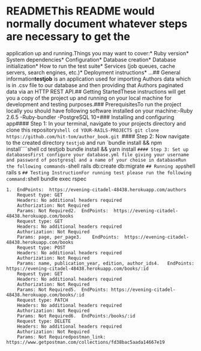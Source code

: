 # READMEThis README would normally document whatever steps are necessary to get the
application up and running.Things you may want to cover:* Ruby version* System dependencies* Configuration* Database creation* Database initialization* How to run the test suite* Services (job queues, cache servers, search engines, etc.)* Deployment instructions* ...## General information**testjob** is an application used for importing Authors data which is in .csv file to our database and then providing that Authors paginated data via an HTTP REST API.## Getting StartedThese instructions will get you a copy of the project up and running on your local machine for development and testing purposes.### PrerequisitesTo run the project locally you should have following software installed on your machine:-Ruby 2.6.5
-Ruby-bundler
-PostgreSQL 10+### Installing and configuring app#### Step 1: In your terminal, navigate to your projects directory and clone this repository```shell
cd YOUR-RAILS-PROJECTS
git clone https://github.com/hit-tom/author_book.git
```#### Step 2: Now navigate to the created directory `testjob` and run `bundle install && npm install````shell
cd testjob
bundle install && yarn install
```#### Step 3: Set up databasesFirst configure your database.yml file giving your username and password of postgresql and a name of your choise in databaseRun the following commands-```shell
rails db:create db:migrate
```## Running app```shell
rails s
```## Testing InstructionFor running test please run the following command:```shell
bundle exec rspec
```## API Documentation
1.	EndPoints:	https://evening-citadel-48438.herokuapp.com/authors
	Request type: GET
	Headers: No additional headers required
	Authorization: Not Required
	Params: Not Required2.	EndPoints:	https://evening-citadel-48438.herokuapp.com/books
	Request type: GET
	Headers: No additional headers required
	Authorization: Not Required
	Params: page, per_page3.	EndPoints:	https://evening-citadel-48438.herokuapp.com/books
	Request type: POST
	Headers: No additional headers required
	Authorization: Not Required
	Params: name, publication_year, edition, author_ids4.	EndPoints:	https://evening-citadel-48438.herokuapp.com/books/:id
	Request type: GET
	Headers: No additional headers required
	Authorization: Not Required
	Params: Not Required5.	EndPoints: https://evening-citadel-48438.herokuapp.com/books/:id
	Request type: PATCH
	Headers: No additional headers required
	Authorization: Not Required
	Params: Not Required6.	EndPoints:/books/:id
	Request type: DELETE
	Headers: No additional headers required
	Authorization: Not Required
	Params: Not Requiredpostman_link: https://www.getpostman.com/collections/fd38bac5aada14667e19